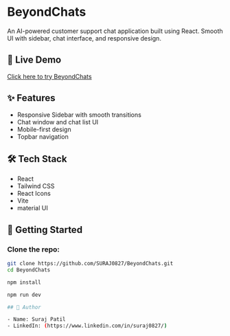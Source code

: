 # BeyondChats

An AI-powered customer support chat application built using React. Smooth UI with sidebar, chat interface, and responsive design.

## 🔗 Live Demo

[Click here to try BeyondChats](https://beyond-chats-khaki.vercel.app/)

## ✨ Features

- Responsive Sidebar with smooth transitions
- Chat window and chat list UI
- Mobile-first design
- Topbar navigation

## 🛠 Tech Stack

- React
- Tailwind CSS
- React Icons
- Vite
- material UI

## 🚀 Getting Started

### Clone the repo:

```bash
git clone https://github.com/SURAJ0827/BeyondChats.git
cd BeyondChats

npm install

npm run dev

## 👤 Author

- Name: Suraj Patil
- LinkedIn: (https://www.linkedin.com/in/suraj0827/)
```
